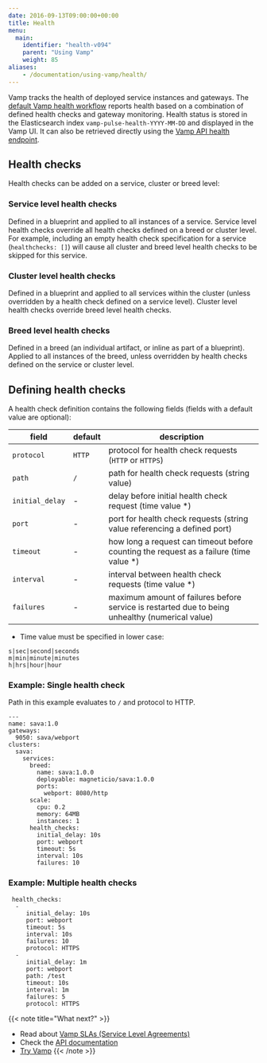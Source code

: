 ```yaml
---
date: 2016-09-13T09:00:00+00:00
title: Health
menu:
  main:
    identifier: "health-v094"
    parent: "Using Vamp"
    weight: 85
aliases:
    - /documentation/using-vamp/health/
---
```


Vamp tracks the health of deployed service instances and gateways. The [default Vamp health workflow](/documentation/using-vamp/v0.9.4/workflows/) reports health based on a combination of defined health checks and gateway monitoring. Health status is stored in the Elasticsearch index `vamp-pulse-health-YYYY-MM-DD` and displayed in the Vamp UI. It can also be retrieved directly using the [Vamp API health endpoint](/documentation/api/v0.9.4/api-health/).

## Health checks

Health checks can be added on a service, cluster or breed level:

### Service level health checks
Defined in a blueprint and applied to all instances of a service. Service level health checks override all health checks defined on a breed or cluster level. For example, including an empty health check specification for a service  (`healthchecks: []`) will cause all cluster and breed level health checks to be skipped for this service.

### Cluster level health checks
Defined in a blueprint and applied to all services within the cluster (unless overridden by a health check defined on a service level). Cluster level health checks override breed level health checks. 

### Breed level health checks
Defined in a breed (an individual artifact, or inline as part of a blueprint). Applied to all instances of the breed, unless overridden by health checks defined on the service or cluster level.

## Defining health checks
 
A health check definition contains the following fields (fields with a default value are optional):

field  |  default   |   description
----|----|----
`protocol`  |  `HTTP`  |  protocol for health check requests (`HTTP` or `HTTPS`)
`path`  |  `/`   |  path for health check requests (string value)
`initial_delay`  |  - |  delay before initial health check request (time value *)
`port`   |  -  |  port for health check requests (string value referencing a defined port)
`timeout`   |  -  |   how long a request can timeout before counting the request as a failure (time value *)
`interval`   |  -  |   interval between health check requests (time value *)
`failures`    |  -  |   maximum amount of failures before service is restarted due to being unhealthy (numerical value)

* Time value must be specified in lower case:

```
s|sec|second|seconds
m|min|minute|minutes
h|hrs|hour|hour
```

### Example: Single health check
Path in this example evaluates to `/` and protocol to HTTP.

```
---
name: sava:1.0
gateways:
  9050: sava/webport
clusters:
  sava:
    services:
      breed:
        name: sava:1.0.0
        deployable: magneticio/sava:1.0.0
        ports:
          webport: 8080/http
      scale:
        cpu: 0.2
        memory: 64MB
        instances: 1
      health_checks:
        initial_delay: 10s
        port: webport
        timeout: 5s
        interval: 10s
        failures: 10
```
### Example: Multiple health checks

```
 health_checks:
  -
     initial_delay: 10s
     port: webport
     timeout: 5s
     interval: 10s
     failures: 10
     protocol: HTTPS
  -
     initial_delay: 1m
     port: webport
     path: /test
     timeout: 10s
     interval: 1m
     failures: 5
     protocol: HTTPS 
```

{{< note title="What next?" >}}
* Read about [Vamp SLAs (Service Level Agreements)](/documentation/using-vamp/v0.9.4/sla/)
* Check the [API documentation](/documentation/api/v0.9.4/api-reference)
* [Try Vamp](/documentation/installation/hello-world)
{{< /note >}}
